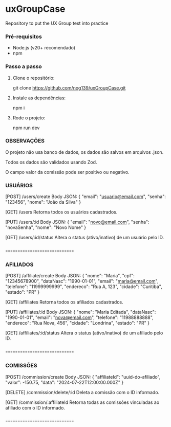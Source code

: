 # uxGroupCase
Repository to put the UX Group test into practice

### Pré-requisitos

- Node.js (v20+ recomendado)
- npm

### Passo a passo

1. Clone o repositório:

   git clone https://github.com/nog139/uxGroupCase.git

2. Instale as dependências:

    npm i

3. Rode o projeto:

    npm run dev

### OBSERVAÇÕES

O projeto não usa banco de dados, os dados são salvos em arquivos .json.

Todos os dados são validados usando Zod.

O campo valor da comissão pode ser positivo ou negativo.

### USUÁRIOS
[POST] /users/create
Body JSON:
{
"email": "usuario@email.com",
"senha": "123456",
"nome": "João da Silva"
}

[GET] /users
Retorna todos os usuários cadastrados.

[PUT] /users/:id
Body JSON:
{
"email": "novo@email.com",
"senha": "novaSenha",
"nome": "Novo Nome"
}

[GET] /users/:id/status
Altera o status (ativo/inativo) de um usuário pelo ID.

### ----------------------------

### AFILIADOS
[POST] /affiliate/create
Body JSON:
{
"nome": "Maria",
"cpf": "12345678900",
"dataNasc": "1990-01-01",
"email": "maria@email.com",
"telefone": "11999999999",
"endereco": "Rua A, 123",
"cidade": "Curitiba",
"estado": "PR"
}

[GET] /affiliates
Retorna todos os afiliados cadastrados.

[PUT] /affiliates/:id
Body JSON:
{
"nome": "Maria Editada",
"dataNasc": "1990-01-01",
"email": "nova@email.com",
"telefone": "11988888888",
"endereco": "Rua Nova, 456",
"cidade": "Londrina",
"estado": "PR"
}

[GET] /affiliates/:id/status
Altera o status (ativo/inativo) de um afiliado pelo ID.

### ----------------------------

### COMISSÕES
[POST] /commission/create
Body JSON:
{
"affiliateId": "uuid-do-afiliado",
"valor": -150.75,
"data": "2024-07-22T12:00:00.000Z"
}

[DELETE] /commission/delete/:id
Deleta a comissão com o ID informado.

[GET] /commission/:affiliateId
Retorna todas as comissões vinculadas ao afiliado com o ID informado.

### ----------------------------
